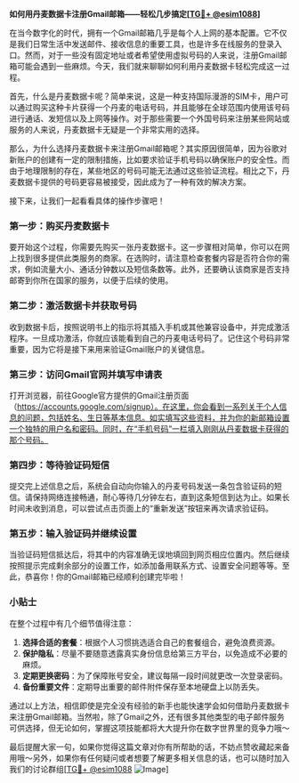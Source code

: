 **如何用丹麦数据卡注册Gmail邮箱——轻松几步搞定[[TG💪+ @esim1088](https://t.me/s/esim1088)]**

在当今数字化的时代，拥有一个Gmail邮箱几乎是每个人上网的基本配置。它不仅是我们日常生活中发送邮件、接收信息的重要工具，也是许多在线服务的登录入口。然而，对于一些没有固定地址或者希望使用虚拟号码的人来说，注册Gmail邮箱可能会遇到一些麻烦。今天，我们就来聊聊如何利用丹麦数据卡轻松完成这一过程。

首先，什么是丹麦数据卡呢？简单来说，这是一种支持国际漫游的SIM卡，用户可以通过购买这种卡片获得一个丹麦的电话号码，并且能够在全球范围内使用该号码进行通话、发短信以及上网等操作。对于那些需要一个外国号码来注册某些网站或服务的人来说，丹麦数据卡无疑是一个非常实用的选择。

那么，为什么选择丹麦数据卡来注册Gmail邮箱呢？其实原因很简单，因为谷歌对新账户的创建有一定的限制措施，比如要求验证手机号码以确保账户的安全性。而由于地理限制的存在，某些地区的号码可能无法通过这些验证流程。相比之下，丹麦数据卡提供的号码更容易被接受，因此成为了一种有效的解决方案。

接下来，让我们一起看看具体的操作步骤吧！

### 第一步：购买丹麦数据卡

要开始这个过程，你需要先购买一张丹麦数据卡。这一步骤相对简单，你可以在网上找到很多提供此类服务的商家。在选购时，请注意检查套餐内容是否符合你的需求，例如流量大小、通话分钟数以及短信条数等。此外，还要确认该商家是否支持邮寄到你所在国家的服务，以便于后续的使用。

### 第二步：激活数据卡并获取号码

收到数据卡后，按照说明书上的指示将其插入手机或其他兼容设备中，并完成激活程序。一旦成功激活，你就应该能看到自己的丹麦电话号码了。记住这个号码非常重要，因为它将是接下来用来验证Gmail账户的关键信息。

### 第三步：访问Gmail官网并填写申请表

打开浏览器，前往Google官方提供的Gmail注册页面（https://accounts.google.com/signup）。在这里，你会看到一系列关于个人信息的问题，包括姓名、生日等基本信息。如实填写这些资料，并为你的新邮箱设置一个独特的用户名和密码。同时，在“手机号码”一栏填入刚刚从丹麦数据卡获得的那个号码。

### 第四步：等待验证码短信

提交完上述信息之后，系统会自动向你输入的丹麦号码发送一条包含验证码的短信。请保持网络连接畅通，耐心等待几分钟左右，直到这条短信到达为止。如果长时间未收到消息，可以尝试点击页面上的“重新发送”按钮来再次请求验证码。

### 第五步：输入验证码并继续设置

当验证码短信抵达后，将其中的内容准确无误地填回到网页相应位置内。然后继续按照提示完成剩余部分的设置工作，如添加备用联系方式、设置安全问题等等。至此，恭喜你！你的Gmail邮箱已经顺利创建完毕啦！

### 小贴士

在整个过程中有几个细节值得注意：

1. **选择合适的套餐**：根据个人习惯挑选适合自己的套餐组合，避免浪费资源。
2. **保护隐私**：尽量不要随意透露真实身份信息给第三方平台，以免造成不必要的麻烦。
3. **定期更换密码**：为了保障账号安全，建议每隔一段时间就更改一次登录密码。
4. **备份重要文件**：定期导出重要的邮件附件保存至本地硬盘上以防丢失。

通过以上方法，相信即使是完全没有经验的新手也能快速学会如何借助丹麦数据卡来注册Gmail邮箱。当然啦，除了Gmail之外，还有很多其他类型的电子邮件服务可供选择，但无论如何，掌握这项技能都将大大提升你在数字世界里的竞争力哦～

最后提醒大家一句，如果你觉得这篇文章对你有所帮助的话，不妨点赞收藏起来备用哦～另外，如果你有任何疑问或者想要了解更多相关信息的话，也可以随时加入我们的讨论群组[[TG💪+ @esim1088](https://t.me/s/esim1088) ![Image](https://i.postimg.cc/4NQfJmqS/Snipaste-2025-05-13-00-14-12.png)]